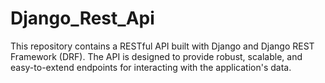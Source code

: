 # Django_Rest_Api
This repository contains a RESTful API built with Django and Django REST Framework (DRF). The API is designed to provide robust, scalable, and easy-to-extend endpoints for interacting with the application's data.
